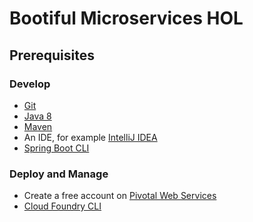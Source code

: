 # Bootiful Microservices HOL

## Prerequisites

### Develop
- [Git](http://git-scm.com/downloads)
- [Java 8](http://www.oracle.com/technetwork/java/javase/downloads/jdk8-downloads-2133151.html)
- [Maven](https://maven.apache.org/download.cgi)
- An IDE, for example [IntelliJ IDEA](https://www.jetbrains.com/idea/download/)
- [Spring Boot CLI](http://docs.spring.io/spring-boot/docs/current/reference/htmlsingle/#getting-started-installing-the-cli)

### Deploy and Manage
- Create a free account on [Pivotal Web Services](http://run.pivotal.io/)
- [Cloud Foundry CLI](https://github.com/cloudfoundry/cli/releases)
